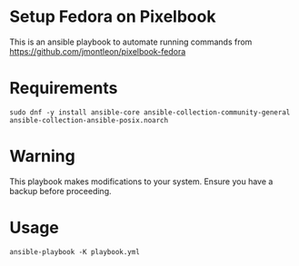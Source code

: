 # Setup Fedora on Pixelbook

This is an ansible playbook to automate running commands from https://github.com/jmontleon/pixelbook-fedora

# Requirements

`sudo dnf -y install ansible-core ansible-collection-community-general ansible-collection-ansible-posix.noarch`

# Warning
This playbook makes modifications to your system. Ensure you have a backup before proceeding.

# Usage

`ansible-playbook -K playbook.yml`

